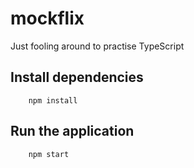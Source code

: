 # mockflix

Just fooling around to practise TypeScript

## Install dependencies
```
    npm install
```

## Run the application
```
    npm start
```
